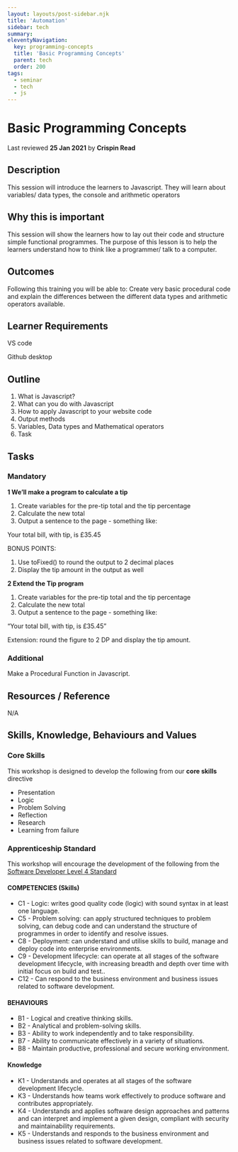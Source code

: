 ```yaml
---
layout: layouts/post-sidebar.njk
title: 'Automation'
sidebar: tech
summary: 
eleventyNavigation:
  key: programming-concepts
  title: 'Basic Programming Concepts'
  parent: tech
  order: 200
tags:
  - seminar
  - tech
  - js
---
```


# Basic Programming Concepts
Last reviewed **25 Jan 2021** by **Crispin Read**

## Description
This session will introduce the learners to Javascript. They will learn about variables/ data types, the console and arithmetic operators

## **Why this is important**

This session will show the learners how to lay out their code and structure simple functional programmes. The purpose of this lesson is to help the learners understand how to think like a programmer/ talk to a computer.

## **Outcomes**

Following this training you will be able to: Create very basic procedural code and explain the differences between the different data types and arithmetic operators available.

## **Learner Requirements**

VS code

Github desktop

## **Outline**

1. What is Javascript?
2. What can you do with Javascript
3. How to apply Javascript to your website code
4. Output methods
5. Variables, Data types and Mathematical operators
6. Task

## **Tasks**

### **Mandatory**

**1 We’ll make a program to calculate a tip**

1. Create variables for the pre-tip total and the tip percentage
2. Calculate the new total
3. Output a sentence to the page - something like:

Your total bill, with tip, is £35.45

BONUS POINTS:

1. Use toFixed() to round the output to 2 decimal places
2. Display the tip amount in the output as well

**2 Extend the Tip program**

1. Create variables for the pre-tip total and the tip percentage
2. Calculate the new total
3. Output a sentence to the page - something like:

“Your total bill, with tip, is £35.45”

Extension: round the figure to 2 DP and display the tip amount.

### **Additional**

Make a Procedural Function in Javascript.

## **Resources / Reference**

N/A


## Skills, Knowledge, Behaviours and Values


### Core Skills

This workshop is designed to develop the following from our **core skills** directive

* Presentation
* Logic
* Problem Solving
* Reflection
* Research
* Learning from failure


### Apprenticeship Standard

This workshop will encourage the development of the following from the [Software Developer Level 4 Standard](https://www.instituteforapprenticeships.org/apprenticeship-standards/software-developer/)

#### COMPETENCIES (Skills)
 * C1  - Logic: writes good quality code (logic) with sound syntax in at least one language.
 * C5 - Problem solving: can apply structured techniques to problem solving, can debug code and can understand the structure of programmes in order to identify and resolve issues.
 * C8 - Deployment: can understand and utilise skills to build, manage and deploy code into enterprise environments.
 * C9 - Development lifecycle: can operate at all stages of the software development lifecycle, with increasing breadth and depth over time with initial focus on build and test..
 * C12 - Can respond to the business environment and business issues related to software development.


#### BEHAVIOURS 
 * B1  - Logical and creative thinking skills.
 * B2  - Analytical and problem-solving skills.
 * B3  - Ability to work independently and to take responsibility.
 * B7  - Ability to communicate effectively in a variety of situations.
 * B8  - Maintain productive, professional and secure working environment.

#### Knowledge
 * K1 - Understands and operates at all stages of the software development lifecycle.
 * K3 - Understands how teams work effectively to produce software and contributes appropriately.
 * K4 - Understands and applies software design approaches and patterns and can interpret and implement a given design, compliant with security and maintainability requirements.
 * K5 - Understands and responds to the business environment and business issues related to software development.
